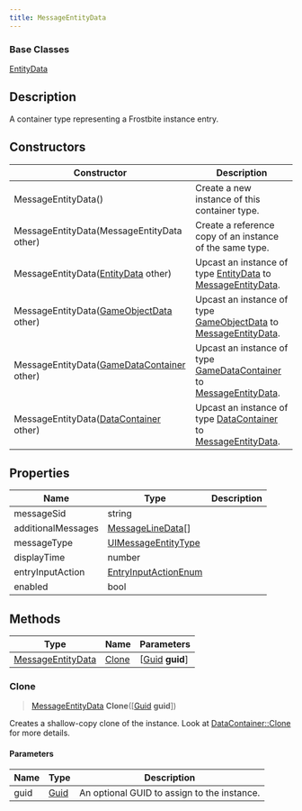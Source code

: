```yaml
---
title: MessageEntityData
---
```

### Base Classes

[EntityData](/vext/ref/fb/entitydata/)

## Description

A container type representing a Frostbite instance entry.

## Constructors

| Constructor                                                                  | Description                                                                                                               |
| ---------------------------------------------------------------------------- | ------------------------------------------------------------------------------------------------------------------------- |
| MessageEntityData()                                                          | Create a new instance of this container type.                                                                             |
| MessageEntityData(MessageEntityData other)                                   | Create a reference copy of an instance of the same type.                                                                  |
| MessageEntityData([EntityData](/vext/ref/fb/entitydata/) other)                            | Upcast an instance of type [EntityData](/vext/ref/fb/entitydata/) to [MessageEntityData](/vext/ref/fb/messageentitydata/).                            |
| MessageEntityData([GameObjectData](/vext/ref/fb/gameobjectdata/) other)                    | Upcast an instance of type [GameObjectData](/vext/ref/fb/gameobjectdata/) to [MessageEntityData](/vext/ref/fb/messageentitydata/).                    |
| MessageEntityData([GameDataContainer](/vext/ref/fb/gamedatacontainer/) other)              | Upcast an instance of type [GameDataContainer](/vext/ref/fb/gamedatacontainer/) to [MessageEntityData](/vext/ref/fb/messageentitydata/).              |
| MessageEntityData([DataContainer](/vext/ref/shared/class/datacontainer) other) | Upcast an instance of type [DataContainer](/vext/ref/shared/class/datacontainer) to [MessageEntityData](/vext/ref/fb/messageentitydata/). |

## Properties

| Name               | Type                                         | Description |
| ------------------ | -------------------------------------------- | ----------- |
| messageSid         | string                                       |             |
| additionalMessages | [MessageLineData](/vext/ref/fb/messagelinedata/)\[\]       |             |
| messageType        | [UIMessageEntityType](/vext/ref/fb/uimessageentitytype/)   |             |
| displayTime        | number                                       |             |
| entryInputAction   | [EntryInputActionEnum](/vext/ref/fb/entryinputactionenum/) |             |
| enabled            | bool                                         |             |

## Methods

| Type                                   | Name            | Parameters                                     |
| -------------------------------------- | --------------- | ---------------------------------------------- |
| [MessageEntityData](/vext/ref/fb/messageentitydata/) | [Clone](#clone) | \[[Guid](/vext/ref/shared/class/guid) **guid**\] |

### Clone

> [MessageEntityData](/vext/ref/fb/messageentitydata/) **Clone**(\[[Guid](/vext/ref/shared/class/guid) **guid**\])

Creates a shallow-copy clone of the instance. Look at [DataContainer::Clone](/vext/ref/shared/class/datacontainer#clone) for more details.

#### Parameters

| Name | Type         | Description                                 |
| ---- | ------------ | ------------------------------------------- |
| guid | [Guid](/vext/ref/shared/class/guid/) | An optional GUID to assign to the instance. |
